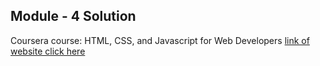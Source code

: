 
## Module - 4 Solution
Coursera course: HTML, CSS, and Javascript for Web Developers
<a href="https://shubham56-droid.github.io/Assignments/module-4/index.html">link of website click here</a>
